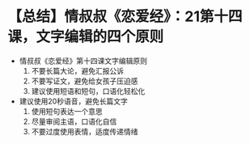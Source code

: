 # 【总结】情叔叔《恋爱经》：21第十四课，文字编辑的四个原则

-   情叔叔《恋爱经》第十四课文字编辑原则
    1.  不要长篇大论，避免汇报公诉
    2.  不要写证文，避免给女孩子压迫感
    3.  建议使用短语和短句，口语化轻松化
-   建议使用20秒语音，避免长篇文字
    1.  使用短句表达一个意思
    2.  尽量审阅主语，口语化自信
    3.  不要过度使用表情，适度传递情绪